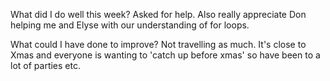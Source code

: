 What did I do well this week?
Asked for help. Also really appreciate Don helping me and Elyse with our understanding of for loops.

What could I have done to improve?
Not travelling as much. It's close to Xmas and everyone is wanting to 'catch up before xmas' so have been to a lot of parties etc. 